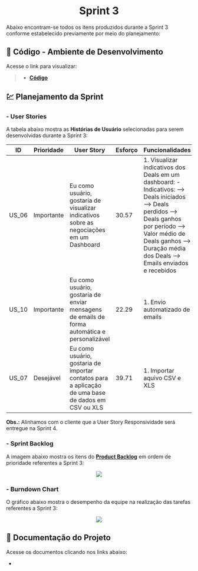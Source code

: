 <h1 align="center"> 
  Sprint 3
</h1>

Abaixo encontram-se todos os itens produzidos durante a Sprint 3 conforme estabelecido previamente por meio do planejamento: 

## 📃 Código - Ambiente de Desenvolvimento 

Acesse o link para visualizar:

> * [__Código__](https://github.com/vinicius-hso/api-sem3-target-crm/tree/development)

## 💹 Planejamento da Sprint

### - User Stories

A tabela abaixo mostra as __Histórias de Usuário__ selecionadas para serem desenvolvidas durante a Sprint 3:

| ID     | Prioridade | User Story                       | Esforço                              | Funcionalidades                      |
| -------| ---------- | -------------------------------- | ------------------------------------ | ------------------------------------ |
| US_06  | Importante | Eu como usuário, gostaria de visualizar indicativos sobre as negociações em um Dashboard | 30.57 | 1. Visualizar indicativos dos Deals em um dashboard: - Indicativos: —> Deals iniciados —> Deals perdidos —> Deals ganhos por período —> Valor médio de Deals ganhos —> Duração média dos Deals —> Emails enviados e recebidos | 
| US_10  | Importante | Eu como usuário, gostaria de enviar mensagens de emails de forma automática e personalizável  | 22.29 | 1. Envio automatizado de emails |
| US_07  | Desejável  | Eu como usuário, gostaria de importar contatos para a aplicação de uma base de dados em CSV ou XLS  | 39.71 | 1. Importar aquivo CSV e XLS |

__Obs.:__ Alinhamos com o cliente que a User Story Responsividade será entregue na Sprint 4.

### - Sprint Backlog

A imagem abaixo mostra os itens do [__Product Backlog__]() em ordem de prioridade referentes a Sprint 3:

<p align="center">
  <img src=  /></p>

### - Burndown Chart

O gráfico abaixo mostra o desempenho da equipe na realização das tarefas referentes a Sprint 3:

<p align="center">
  <img src=  /></p>
   
## 📂 Documentação do Projeto

Acesse os documentos clicando nos links abaixo:

* 

